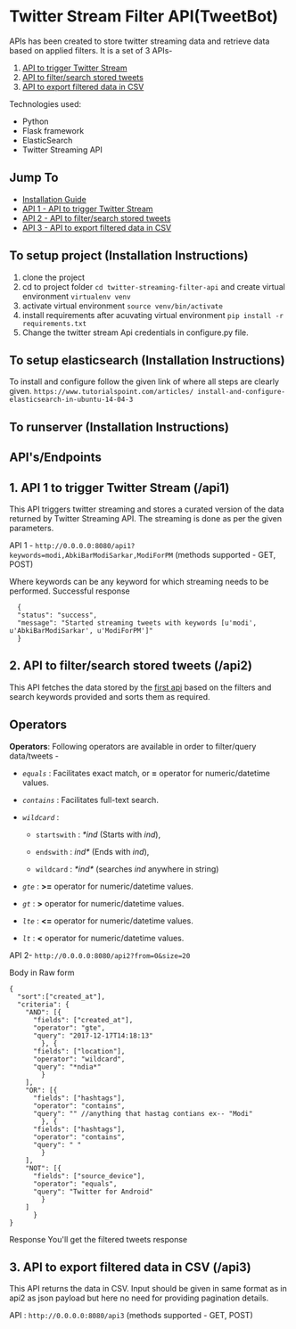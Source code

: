 # Twitter Stream Filter API(TweetBot)

APIs has been created to store twitter streaming data and retrieve data based on applied filters. It is a set of 3 APIs-
1. [API to trigger Twitter Stream](#1-api-to-trigger-twitter-stream-stream)
2. [API to filter/search stored tweets](#2-api-to-filtersearch-stored-tweets-search)
3. [API to export filtered data in CSV](#3-api-to-export-filtered-data-in-csv-getcsv)

Technologies used:
  - Python
  - Flask framework
  - ElasticSearch 
  - Twitter Streaming API
  
## Jump To
- [Installation Guide](#installation-instructions)
- [API 1 - API to trigger Twitter Stream](#1-api-to-trigger-twitter-stream-stream)
- [API 2 - API to filter/search stored tweets](#2-api-to-filtersearch-stored-tweets-search)
- [API 3 - API to export filtered data in CSV](#3-api-to-export-filtered-data-in-csv-getcsv)
  
## To setup project (Installation Instructions)
  1. clone the project
  2. cd to project folder `cd twitter-streaming-filter-api` and create virtual environment
  `virtualenv venv`
  3. activate virtual environment
  `source venv/bin/activate`
  4. install requirements after acuvating virtual environment
  `pip install -r requirements.txt`
  5. Change the twitter stream Api credentials in configure.py file.

## To setup elasticsearch (Installation Instructions)
  To install and configure follow the given link of where all steps are clearly given.
  `https://www.tutorialspoint.com/articles/ install-and-configure-elasticsearch-in-ubuntu-14-04-3`

## To runserver (Installation Instructions)
  
## API's/Endpoints
## 1. API 1 to trigger Twitter Stream (/api1)
This API triggers twitter streaming and stores a curated version of the data returned by Twitter Streaming API. The streaming is done as per the given parameters.

API 1 - `http://0.0.0.0:8080/api1?keywords=modi,AbkiBarModiSarkar,ModiForPM`
(methods supported - GET, POST)

Where keywords can be any keyword for which streaming needs to be performed.
Successful response
```
  {
  "status": "success",
  "message": "Started streaming tweets with keywords [u'modi', u'AbkiBarModiSarkar', u'ModiForPM']"
  }
  ```


## 2. API to filter/search stored tweets (/api2)
This API fetches the data stored by the [first api](#1-api-to-trigger-twitter-stream) based on the filters and search keywords provided and sorts them as required.
## Operators

**Operators**: Following operators are available in order to filter/query data/tweets -

* _```equals```_ : Facilitates exact match, or **=** operator for numeric/datetime values.

* _```contains```_ : Facilitates full-text search.

* _```wildcard```_ : 

  * ```startswith``` : _*ind_ (Starts with *ind*), 
  
  * ```endswith``` : _ind*_ (Ends with *ind*), 
  
  * ```wildcard``` : _\*ind\*_ (searches *ind* anywhere in string)

* _```gte```_ : **>=** operator for numeric/datetime values.

* _```gt```_ : **>** operator for numeric/datetime values.

* _```lte```_ : **<=** operator for numeric/datetime values.

* _```lt```_ : **<** operator for numeric/datetime values.


API 2- `http://0.0.0.0:8080/api2?from=0&size=20`

Body in Raw form 
```
{
  "sort":["created_at"],              
  "criteria": {
    "AND": [{
      "fields": ["created_at"], 
      "operator": "gte",    
      "query": "2017-12-17T14:18:13"
        }, {
      "fields": ["location"],
      "operator": "wildcard",
      "query": "*ndia*"
        }
    ],
    "OR": [{
      "fields": ["hashtags"],
      "operator": "contains",
      "query": "" //anything that hastag contians ex-- "Modi"
        }, {
      "fields": ["hashtags"],
      "operator": "contains",
      "query": " "
        }
    ],
    "NOT": [{
      "fields": ["source_device"],
      "operator": "equals",
      "query": "Twitter for Android"
        }
    ]
      }
}
```
Response
 You'll get the filtered tweets response 


## 3. API to export filtered data in CSV (/api3)
This API returns the data in CSV. Input should be given in same format as in api2 as json payload but here no need for providing pagination details.

API : `http://0.0.0.0:8080/api3`
(methods supported - GET, POST)
